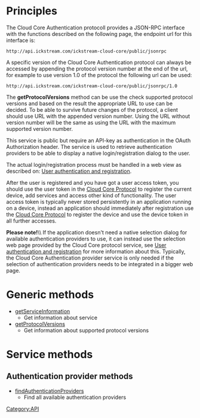 # Principles

The Cloud Core Authentication protocoll provides a JSON-RPC interface
with the functions described on the following page, the endpoint url for
this interface is:

    http://api.ickstream.com/ickstream-cloud-core/public/jsonrpc

A specific version of the Cloud Core Authentication protocol can always
be accessed by appending the protocol version number at the end of the
url, for example to use version 1.0 of the protocol the following url
can be used:

    http://api.ickstream.com/ickstream-cloud-core/public/jsonrpc/1.0

The **getProtocolVersions** method can be use the check supported
protocol versions and based on the result the appropriate URL to use can
be decided. To be able to survive future changes of the protocol, a
client should use URL with the appended version number. Using the URL
without version number will be the same as using the URL with the
maximum supported version number.

This service is public but require an API-key as authentication in the
OAuth Authorization header. The service is used to retrieve
authentication providers to be able to display a native
login/registration dialog to the user.

The actual login/registration process must be handled in a web view as
described on: [User authentication and
registration](User_authentication_and_registration "wikilink").

After the user is registered and you have got a user access token, you
should use the user token in the [Cloud Core
Protocol](Cloud_Core_Protocol "wikilink") to register the current
device, add services and access other kind of functionality. The user
access token is typically never stored persistently in an application
running on a device, instead an application should immediately after
registration use the [Cloud Core
Protocol](Cloud_Core_Protocol "wikilink") to register the device and
use the device token in all further accesses.

**Please note\!**\\\\ If the application doesn't need a native selection
dialog for available authentication providers to use, it can instead use
the selection web page provided by the Cloud Core protocol service, see
[User authentication and
registration](User_authentication_and_registration "wikilink") for
more information about this. Typically, the Cloud Core Authentication
provider service is only needed if the selection of authentication
providers needs to be integrated in a bigger web page.

# Generic methods

  - [getServiceInformation](Service_Protocol/getServiceInformation "wikilink")
    - Get information about service
  - [getProtocolVersions](Service_Protocol/getProtocolVersions "wikilink")
    - Get information about supported protocol versions

# Service methods

## Authentication provider methods

  - [findAuthenticationProviders](Cloud_Core_Authentication_Protocol/findAuthenticationProviders "wikilink")
    - Find all available authentication providers

[Category:API](Introduction "wikilink")
